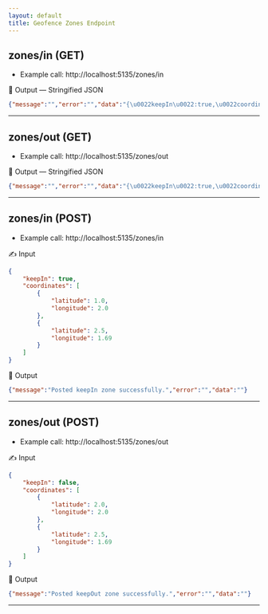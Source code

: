 ```yaml
---
layout: default
title: Geofence Zones Endpoint
---
```

## zones/in (GET)

- Example call: http://localhost:5135/zones/in

<aside>
🤖 Output — Stringified JSON

</aside>

```json
{"message":"","error":"","data":"{\u0022keepIn\u0022:true,\u0022coordinates\u0022:[{\u0022latitude\u0022:1,\u0022longitude\u0022:2},{\u0022latitude\u0022:2.5,\u0022longitude\u0022:1.69}]}"}
```

---

## zones/out (GET)

- Example call: http://localhost:5135/zones/out

<aside>
🤖 Output — Stringified JSON

</aside>

```json
{"message":"","error":"","data":"{\u0022keepIn\u0022:true,\u0022coordinates\u0022:[{\u0022latitude\u0022:2,\u0022longitude\u0022:2},{\u0022latitude\u0022:2.5,\u0022longitude\u0022:1.69}]}"}
```

---

## zones/in (POST)

- Example call: http://localhost:5135/zones/in

<aside>
✍️ Input

</aside>

```json
{
    "keepIn": true,
	"coordinates": [
		{
			"latitude": 1.0,
			"longitude": 2.0
		},
		{
			"latitude": 2.5,
			"longitude": 1.69
		}
	]
}
```

<aside>
🤖 Output

</aside>

```json
{"message":"Posted keepIn zone successfully.","error":"","data":""}
```

---

## zones/out (POST)

- Example call: http://localhost:5135/zones/out

<aside>
✍️ Input

</aside>

```json
{
    "keepIn": false,
	"coordinates": [
		{
			"latitude": 2.0,
			"longitude": 2.0
		},
		{
			"latitude": 2.5,
			"longitude": 1.69
		}
	]
}
```

<aside>
🤖 Output

</aside>

```json
{"message":"Posted keepOut zone successfully.","error":"","data":""}
```

---